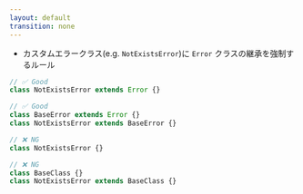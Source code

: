 ```yaml
---
layout: default
transition: none
---
```


<style scoped>
.slidev-vclick-hidden {
  display: none;
}
</style>

<section-title title="型情報 カスタム Lint ルールの開発" />

<div class="_bullet" v-click="1">

* カスタムエラークラス(e.g. `NotExistsError`)に `Error` クラスの継承を強制するルール

</div>

<div v-click="2">

```ts
// ✅ Good
class NotExistsError extends Error {}

// ✅ Good
class BaseError extends Error {}
class NotExistsError extends BaseError {}

// ❌ NG
class NotExistsError {}

// ❌ NG
class BaseClass {}
class NotExistsError extends BaseClass {}
```

</div>

